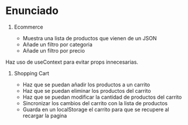 # Enunciado

1. Ecommerce
  
   - Muestra una lista de productos que vienen de un JSON
   - Añade un filtro por categoria
   - Añade un filtro por precio

Haz uso de useContext para evitar props innecesarias.

1. Shopping Cart

   - Haz que se puedan añadir los productos a un carrito
   - Haz que se puedan eliminar los productos del carrito
   - Haz que se puedan modificar la cantidad de productos del carrito
   - Sincronizar los cambios del carrito con la lista de productos
   - Guarda en un localStorage el carrito para que se recupere al recargar la pagina
